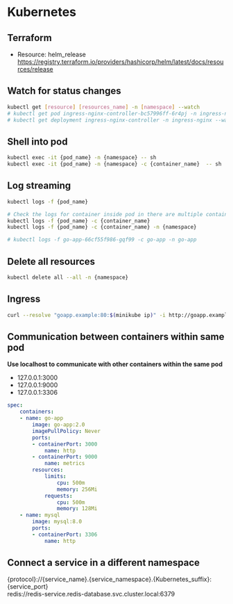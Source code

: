 # Kubernetes

## Terraform
- Resource: helm_release https://registry.terraform.io/providers/hashicorp/helm/latest/docs/resources/release

## Watch for status changes
``` bash
kubectl get [resource] [resources_name] -n [namespace] --watch
# kubectl get pod ingress-nginx-controller-bc57996ff-6r4pj -n ingress-nginx --watch
# kubectl get deployment ingress-nginx-controller -n ingress-nginx --watch
```

## Shell into pod
``` bash
kubectl exec -it {pod_name} -n {namespace} -- sh
kubectl exec -it {pod_name} -n {namespace} -c {container_name}  -- sh
```

## Log streaming
``` bash
kubectl logs -f {pod_name}

# Check the logs for container inside pod in there are multiple containers
kubectl logs -f {pod_name} -c {container_name}
kubectl logs -f {pod_name} -c {container_name} -n {namespace}

# kubectl logs -f go-app-66cf55f986-gqf99 -c go-app -n go-app
```

## Delete all resources
``` bash
kubectl delete all --all -n {namespace}
```

## Ingress
``` bash
curl --resolve "goapp.example:80:$(minikube ip)" -i http://goapp.example
```

## Communication between containers within same pod
**Use localhost to communicate with other containers within the same pod**
- 127.0.0.1:3000
- 127.0.0.1:9000
- 127.0.0.1:3306
``` yaml
spec:
	containers:
	- name: go-app
		image: go-app:2.0
		imagePullPolicy: Never
		ports:
		- containerPort: 3000
			name: http
		- containerPort: 9000
			name: metrics
		resources:
			limits:
				cpu: 500m
				memory: 256Mi
			requests:
				cpu: 500m
				memory: 128Mi
	- name: mysql
		image: mysql:8.0		
		ports:
		- containerPort: 3306
			name: http
```

## Connect a service in a different namespace
{protocol}://{service_name}.{service_namespace}.{Kubernetes_suffix}:{service_port} \
redis://redis-service.redis-database.svc.cluster.local:6379
